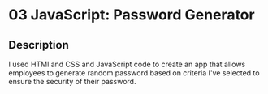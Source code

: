 # 03 JavaScript: Password Generator

## Description

I used HTMl and CSS and JavaScript code to create an app that allows employees to generate random password based on criteria I've selected to ensure the security of their password. 



